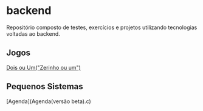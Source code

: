 # backend
Repositório composto de testes, exercícios e projetos utilizando tecnologias voltadas ao backend.

## Jogos

[Dois ou Um("Zerinho ou um")](jogoDoisOuUm.c)


## Pequenos Sistemas
[Agenda](Agenda(versão beta).c)
